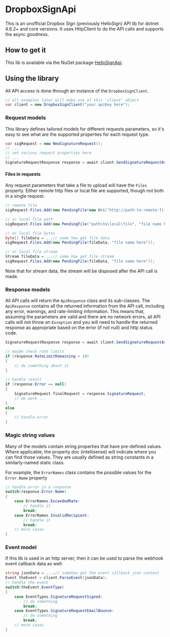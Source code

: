 # DropboxSignApi
This is an unofficial Dropbox Sign (previously HelloSign) API lib for dotnet 4.6.2+ and core versions.
It uses HttpClient to do the API calls and supports the async goodness.

## How to get it
This lib is available via the NuGet package 
[HelloSignApi](https://www.nuget.org/packages/hellosignapi).


## Using the library
All API access is done through an instance of the `DropboxSignClient`.

```cs
// all examples later will make use of this 'client' object
var client = new DropboxSignClient("your apiKey here");
```

### Request models
This library defines tailored models for different requests parameters,
so it's easy to see what are the supported properties for each 
request type.

```cs
var sigRequest = new NewSignatureRequest();
// ...
// set various request properties here
// ...
SignatureRequestResponse response = await client.SendSignatureRequestAsync(sigRequest);
```

#### Files in requests
Any request parameters that take a file to upload will have the `Files` property.
Either remote http files or local file are supported, though not both in a single request.

```cs
// remote file
sigRequest.Files.Add(new PendingFile(new Uri("http://path-to-remote-file")));

// or local file path
sigRequest.Files.Add(new PendingFile("path\to\local\file", "file name here"));

// or local file bytes
byte[] fileData = ...// some how get file data
sigRequest.Files.Add(new PendingFile(fileData, "file name here"));

// or local file stream
Stream fileData = ...// some how get file stream
sigRequest.Files.Add(new PendingFile(fileData, "file name here"));
```

Note that for stream data, the stream will be disposed after the API call is made.


### Response models
All API calls will return the `ApiResponse` class and its sub-classes.
The `ApiResponse` contains all the returned information from the API call,
including any error, warnings, and rate-limiting information.
This means that, assuming the parameters are valid and there are no network errors, 
all API calls will not throw an `Exception` and you will need to handle the returned response
as appropriate based on the error (if not null) and http status code.

```cs
SignatureRequestResponse response = await client.SendSignatureRequestAsync(sigRequest);

// maybe check rate limits
if (response.RateLimitRemaining < 10)
{
    // do something about it
}

// handle result
if (response.Error == null) 
{
    SignatureRequest finalRequest = response.SignatureRequest;
    // do work ...
} 
else 
{
    // handle error
}


```

### Magic string values
Many of the models contain string properties that have pre-defined values.
Where applicable, the property doc (intellisense) will indicate where you can find those values.
They are usually defined as string constants in a similarly-named static class. 

For example, the `ErrorNames` class contains the possible values for the `Error.Name` property

```cs
// handle error in a response
switch(response.Error.Name)
{
    case ErrorNames.ExceededRate:
        // handle it
        break;
    case ErrorNames.InvalidRecipient:
        // handle it
        break;
    // more cases
}


```



### Event model
If this lib is used in an http server, 
then it can be used to parse the webhook event callback data as well:

```cs
string jsonData = ...;// somehow get the event callback json content
Event theEvent = client.ParseEvent(jsonData);
// handle the event
switch(theEvent.EventType)
{
    case EventTypes.SignatureRequestSigned:
        // do something
        break;
    case EventTypes.SignatureRequestEmailBounce:
        // do something
        break;
    // more cases
}
```
